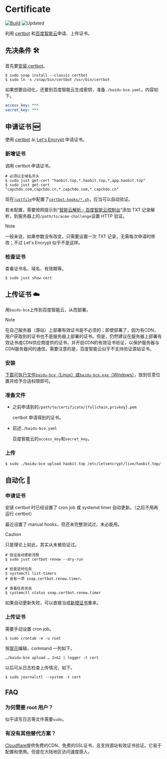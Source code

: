 # Certificate

[![Build](https://github.com/Capchdo/certificate/actions/workflows/build.yml/badge.svg)](https://github.com/Capchdo/certificate/actions/workflows/build.yml)
![Updated](https://img.shields.io/endpoint?url=https%3A%2F%2Fstatus.haobit.top%2Fupload-cert)

利用 [certbot](https://certbot.eff.org/) 和[百度智能云](https://login.bce.baidu.com/)申请、上传证书。 

## 先决条件 🛠️

首先要[安装 certbot](https://certbot.eff.org/instructions?ws=nginx&os=ubuntufocal)。

```shell
$ sudo snap install --classic certbot
$ sudo ln -s /snap/bin/certbot /usr/bin/certbot
```

如果想要自动化，还要到百度智能云生成密钥，准备`./baidu-bce.yaml`，内容如下。

```yaml
access_key: ***
secret_key: ***
```

## 申请证书 🆕

使用 [certbot](https://eff-certbot.readthedocs.io/en/stable/using.html) 从 [Let's Encrypt](https://letsencrypt.org/zh-cn/) 申请证书。

### 新增证书

调用 certbot 申请证书。

```shell
# 必须以主域名开头
$ sudo just get-cert "haobit.top,*.haobit.top,*.app.haobit.top"
$ sudo just get-cert "capchdo.com,capchdo.cn,*.capchdo.com,*.capchdo.cn"
```

现在[`justfile`](https://just.systems/man/en/)中配置了[`certbot-hooks/*.sh`](./certbot-hooks/)，应当可以自动验证。

若未配置，需要按照提示到“[智能云解析 - 百度智能云控制台](https://console.bce.baidu.com/dns/#/dns/domain/list?zoneName=haobit.top)”添加 TXT 记录解析，到服务器上的`/path/to/acme-challenge`设置 HTTP 验证。

> [!NOTE]
>
> 一般来说，如果参数没有改变，只需要设置一次 TXT 记录，无需每次申请时修改；不过 Let's Encrypt 似乎不是这样。

### 检查证书

查看证书名、域名、有效期等。

```shell
$ sudo just show-cert
```

## 上传证书 ☁️

用`baidu-bce`上传到百度智能云，从而部署。

> [!NOTE]
>
> 在自己服务器（源站）上部署有效证书是不必须的；即使部署了，因为有CDN，用户获取到的证书也不是服务器上部署的证书。但是，仍然建议在服务器上部署有效证书或CDN供应商提供的证书，并开启CDN的有效证书验证，以保护服务器与CDN服务器间的通信。需要注意的是，百度智能云似乎不支持验证源站证书。

### 安装

[下载可执行文件`baidu-bce`（Linux）或`baidu-bce.exe`（Windows）][latest-release]，放到任意位置并给予合适权限即可。

### 准备文件

- 之前申请到的`/path/to/certificate/{fullchain,privkey}.pem`

  certbot 申请得到的证书。

- 前述`./baidu-bce.yaml`

  百度智能云的`access_key`和`secret_key`。

### 上传

```shell
$ sudo ./baidu-bce upload haobit.top /etc/letsencrypt/live/haobit.top/
```

## 自动化 🚀

### 申请证书

安装 certbot 时已经设置了 cron job 或 systemd timer 自动更新。（之后不用再运行 certbot）

最近设置了 manual hooks，但还未完整测试过，未必能用。

> [!CAUTION]
> 
> 只是理论上如此，其实从未被验证过。

```shell
# 验证自动更新流程
$ sudo just certbot renew --dry-run

# 检查定时任务
$ systemctl list-timers
# 会有一项 snap.certbot.renew.timer。

# 查看任务状态
$ systemctl status snap.certbot.renew.timer
```

如果自动更新失败，可以直接当成[新增证书](#新增证书)重来。

### 上传证书

需要手动设置 cron job。

```shell
$ sudo crontab -e -u root
```

按[提示](https://crontab.guru/)编辑，command 一列如下。

```shell
…/baidu-bce upload … 2>&1 | logger -t cert
```

以后可从日志检查上传情况，如下。

```shell
$ sudo journalctl --system -t cert
```

## FAQ

### 为何需要 root 用户？

似乎读写日志等文件需要`sudo`。

[latest-release]: https://github.com/Capchdo/certificate/releases/latest

### 有没有其他替代方案？

[Cloudflare](https://cloudflare.com/)提供免费的CDN、免费的SSL证书，且支持源站有效证书验证。它易于配置和使用。但是在大陆地区访问速度感人。

